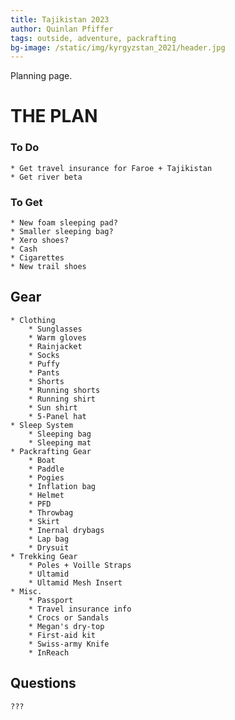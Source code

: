 ```yaml
---
title: Tajikistan 2023
author: Quinlan Pfiffer
tags: outside, adventure, packrafting
bg-image: /static/img/kyrgyzstan_2021/header.jpg
---
```


Planning page.

# THE PLAN

### To Do
    * Get travel insurance for Faroe + Tajikistan
    * Get river beta

### To Get
    * New foam sleeping pad?
    * Smaller sleeping bag?
    * Xero shoes?
    * Cash
    * Cigarettes
    * New trail shoes

## Gear
    * Clothing
        * Sunglasses
        * Warm gloves
        * Rainjacket
        * Socks
        * Puffy
        * Pants
        * Shorts
        * Running shorts
        * Running shirt
        * Sun shirt
        * 5-Panel hat
    * Sleep System
        * Sleeping bag
        * Sleeping mat
    * Packrafting Gear
        * Boat
        * Paddle
        * Pogies
        * Inflation bag
        * Helmet
        * PFD
        * Throwbag
        * Skirt
        * Inernal drybags
        * Lap bag
        * Drysuit
    * Trekking Gear
        * Poles + Voille Straps
        * Ultamid
        * Ultamid Mesh Insert
    * Misc.
        * Passport
        * Travel insurance info
        * Crocs or Sandals
        * Megan's dry-top
        * First-aid kit
        * Swiss-army Knife
        * InReach

## Questions
    ???
